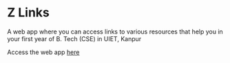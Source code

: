 # Z Links

A web app where you can access links to various resources that help you in your first year of B. Tech (CSE) in UIET, Kanpur

Access the web app [here](https://z-links.github.io)
